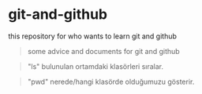 # git-and-github
this repository for who wants to learn git and github

>some advice and documents for git and github

> "ls" bulunulan ortamdaki klasörleri sıralar. 

> "pwd" nerede/hangi klasörde olduğumuzu gösterir. 

